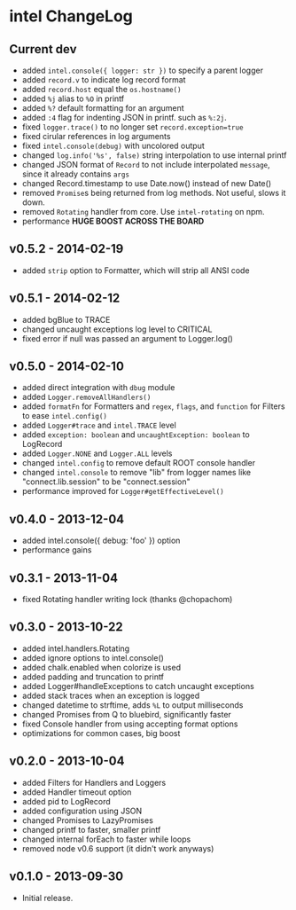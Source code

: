 # intel ChangeLog

## Current dev

- added `intel.console({ logger: str })` to specify a parent logger
- added `record.v` to indicate log record format
- added `record.host` equal the `os.hostname()`
- added `%j` alias to `%O` in printf
- added `%?` default formatting for an argument
- added `:4` flag for indenting JSON in printf. such as `%:2j`.
- fixed `logger.trace()` to no longer set `record.exception=true`
- fixed cirular references in log arguments
- fixed `intel.console(debug)` with uncolored output
- changed `log.info('%s', false)` string interpolation to use internal printf
- changed JSON format of `Record` to not include interpolated `message`, since it already contains `args`
- changed Record.timestamp to use Date.now() instead of new Date()
- removed `Promise`s being returned from log methods. Not useful, slows it down.
- removed `Rotating` handler from core. Use `intel-rotating` on npm.
- performance **HUGE BOOST ACROSS THE BOARD**

## v0.5.2 - 2014-02-19

- added `strip` option to Formatter, which will strip all ANSI code

## v0.5.1 - 2014-02-12

- added bgBlue to TRACE
- changed uncaught exceptions log level to CRITICAL
- fixed error if null was passed an argument to Logger.log()

## v0.5.0 - 2014-02-10

- added direct integration with `dbug` module
- added `Logger.removeAllHandlers()`
- added `formatFn` for Formatters and `regex`, `flags`, and `function` for Filters to ease `intel.config()`
- added `Logger#trace` and `intel.TRACE` level
- added `exception: boolean` and `uncaughtException: boolean` to LogRecord
- added `Logger.NONE` and `Logger.ALL` levels
- changed `intel.config` to remove default ROOT console handler
- changed `intel.console` to remove "lib" from logger names like "connect.lib.session" to be "connect.session"
- performance improved for `Logger#getEffectiveLevel()`

## v0.4.0 - 2013-12-04

- added intel.console({ debug: 'foo' }) option
- performance gains

## v0.3.1 - 2013-11-04

- fixed Rotating handler writing lock (thanks @chopachom)

## v0.3.0 - 2013-10-22

- added intel.handlers.Rotating
- added ignore options to intel.console()
- added chalk.enabled when colorize is used
- added padding and truncation to printf
- added Logger#handleExceptions to catch uncaught exceptions
- added stack traces when an exception is logged
- changed datetime to strftime, adds `%L` to output milliseconds
- changed Promises from Q to bluebird, significantly faster
- fixed Console handler from using accepting format options
- optimizations for common cases, big boost

## v0.2.0 - 2013-10-04

- added Filters for Handlers and Loggers
- added Handler timeout option
- added pid to LogRecord
- added configuration using JSON
- changed Promises to LazyPromises
- changed printf to faster, smaller printf
- changed internal forEach to faster while loops
- removed node v0.6 support (it didn't work anyways)

## v0.1.0 - 2013-09-30

- Initial release.
